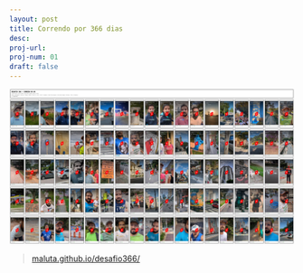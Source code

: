 ```yaml
---
layout: post
title: Correndo por 366 dias 
desc: 
proj-url:
proj-num: 01
draft: false
---
```



![](https://github.com/maluta/maluta.github.com/blob/master/images/cna366.png?raw=true)

> [maluta.github.io/desafio366/](https://maluta.github.io/desafio366/)
